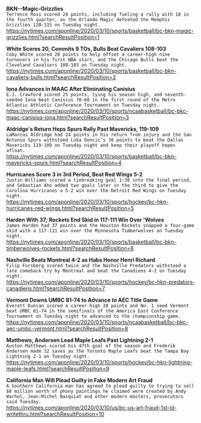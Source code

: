 **BKN--Magic-Grizzlies**\
`Terrence Ross scored 24 points, including fueling a rally with 18 in the fourth quarter, as the Orlando Magic defeated the Memphis Grizzlies 120-115 on Tuesday night.`\
https://nytimes.com/aponline/2020/03/10/sports/basketball/bc-bkn-magic-grizzlies.html?searchResultPosition=1

**White Scores 20, Commits 9 TOs, Bulls Beat Cavaliers 108-103**\
`Coby White scored 20 points to help offset a career-high nine turnovers in his first NBA start, and the Chicago Bulls beat the Cleveland Cavaliers 108-103 on Tuesday night.`\
https://nytimes.com/aponline/2020/03/10/sports/basketball/bc-bkn-cavaliers-bulls.html?searchResultPosition=2

**Iona Advances in MAAC After Eliminating Canisius**\
`E.J. Crawford scored 25 points, tying his season high, and seventh-seeded Iona beat Canisius 70-60 in the first round of the Metro Atlantic Athletic Conference Tournament on Tuesday night.`\
https://nytimes.com/aponline/2020/03/10/sports/ncaabasketball/bc-bkc-maac-canisius-iona.html?searchResultPosition=3

**Aldridge's Return Heps Spurs Rally Past Mavericks, 119-109**\
`LaMarcus Aldridge had 24 points in his return from injury and the San Antonio Spurs withstood Luka Doncic’s 38 points to beat the Dallas Mavericks 119-109 on Tuesday night and keep their playoff hopes afloat.`\
https://nytimes.com/aponline/2020/03/10/sports/basketball/bc-bkn-mavericks-spurs.html?searchResultPosition=4

**Hurricanes Score 3 in 3rd Period, Beat Red Wings 5-2**\
`Justin Williams scored a tiebreaking goal 1:38 into the final period, and Sebastian Aho added two goals later in the third to give the Carolina Hurricanes a 5-2 win over the Detroit Red Wings on Tuesday night.`\
https://nytimes.com/aponline/2020/03/10/sports/hockey/bc-hkn-hurricanes-red-wings.html?searchResultPosition=5

**Harden With 37; Rockets End Skid in 117-111 Win Over 'Wolves**\
`James Harden had 37 points and the Houston Rockets snapped a four-game skid with a 117-111 win over the Minnesota Timberwolves on Tuesday night. `\
https://nytimes.com/aponline/2020/03/10/sports/basketball/bc-bkn-timberwolves-rockets.html?searchResultPosition=6

**Nashville Beats Montreal 4-2 as Habs Honor Henri Richard**\
`Filip Forsberg scored twice and the Nashville Predators withstood a late comeback try by Montreal and beat the Canadiens 4-2 on Tuesday night.`\
https://nytimes.com/aponline/2020/03/10/sports/hockey/bc-hkn-predators-canadiens.html?searchResultPosition=7

**Vermont Downs UMBC 81-74 to Advance to AEC Title Game**\
`Everett Duncan scored a career-high 28 points and No. 1 seed Vermont beat UMBC 81-74 in the semifinals of the America East Conference Tournament on Tuesday night to advanced to the championship game.`\
https://nytimes.com/aponline/2020/03/10/sports/ncaabasketball/bc-bkc-aec-umbc-vermont.html?searchResultPosition=8

**Matthews, Andersen Lead Maple Leafs Past Lightning 2-1**\
`Auston Matthews scored his 47th goal of the season and Frederik Andersen made 32 saves as the Toronto Maple Leafs beat the Tampa Bay Lightning 2-1 on Tuesday night.`\
https://nytimes.com/aponline/2020/03/10/sports/hockey/bc-hkn-lightning-maple-leafs.html?searchResultPosition=9

**California Man Will Plead Guilty in Fake Modern Art Fraud**\
`A Southern California man has agreed to plead guilty to trying to sell $6 million worth of phony paintings he claimed were created by Andy Warhol, Jean-Michel Basquiat and other modern masters, prosecutors said Tuesday.`\
https://nytimes.com/aponline/2020/03/10/us/bc-us-art-fraud-1st-ld-writethru.html?searchResultPosition=10

